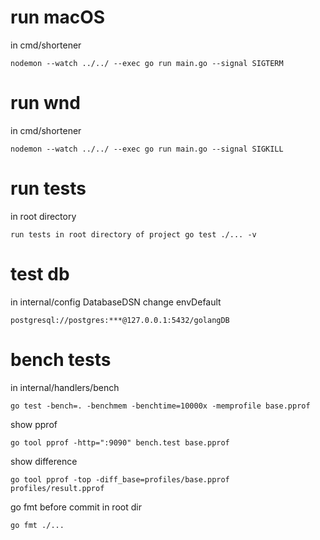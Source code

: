 # run macOS

in cmd/shortener

    nodemon --watch ../../ --exec go run main.go --signal SIGTERM

# run wnd

in cmd/shortener

    nodemon --watch ../../ --exec go run main.go --signal SIGKILL

# run tests

in root directory

    run tests in root directory of project go test ./... -v

# test db

in internal/config DatabaseDSN change envDefault

    postgresql://postgres:***@127.0.0.1:5432/golangDB

# bench tests

in internal/handlers/bench

    go test -bench=. -benchmem -benchtime=10000x -memprofile base.pprof

show pprof

    go tool pprof -http=":9090" bench.test base.pprof

show difference

    go tool pprof -top -diff_base=profiles/base.pprof profiles/result.pprof

go fmt before commit in root dir

    go fmt ./...
